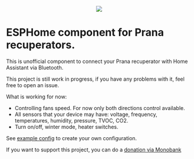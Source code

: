 

<p align="center">
  <img src="https://github.com/user-attachments/assets/079fb51a-f3aa-4f1f-81bd-9c83952730d6" />
</p>

# ESPHome component for Prana recuperators.

This is unofficial component to connect your Prana recuperator with Home Assistant via Bluetooth.

This project is still work in progress, if you have any problems with it, feel free to open an issue.

What is working for now:
  - Controlling fans speed. For now only both directions control available.
  - All sensors that your device may have: voltage, frequency, temperatures, humidity, pressure, TVOC, CO2.
  - Turn on/off, winter mode, heater switches.


See [example config](https://github.com/voed/esphome_prana_ble/blob/master/prana_conf_example.yaml) to create your own configuration.

If you want to support this project, you can do a [donation via Monobank](https://send.monobank.ua/jar/Lw9tQQ2XL)
